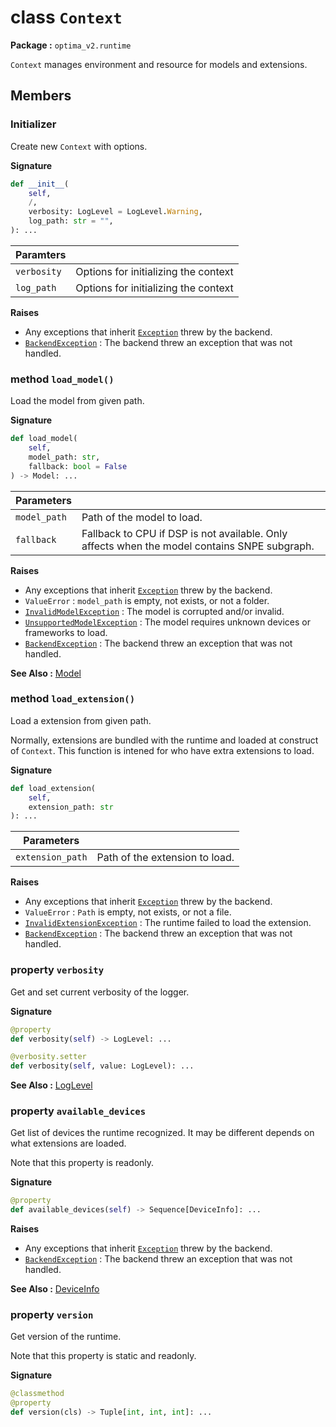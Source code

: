 class `Context`
===================
__Package :__  `optima_v2.runtime`

`Context` manages environment and resource for models and extensions.

## Members
### Initializer
Create new `Context` with options.

__Signature__
``` python
def __init__(
    self,
    /,
    verbosity: LogLevel = LogLevel.Warning,
    log_path: str = "",
): ...
```

| Paramters |   |
| --------- | - |
| `verbosity` | Options for initializing the context |
| `log_path` | Options for initializing the context |

__Raises__

- Any exceptions that inherit [`Exception`](../exceptions/exception.md) threw by the backend.
- [`BackendException`](../exceptions/backend.md) : The backend threw an exception that was not handled.

### method `load_model()`
Load the model from given path.

__Signature__
``` python
def load_model(
    self,
    model_path: str,
    fallback: bool = False
) -> Model: ...
```

| Parameters |   |
| ---------- | - |
| `model_path` | Path of the model to load. |
| `fallback` | Fallback to CPU if DSP is not available. Only affects when the model contains SNPE subgraph. |

__Raises__

- Any exceptions that inherit [`Exception`](../exceptions/exception.md) threw by the backend.
- `ValueError` : `model_path` is empty, not exists, or not a folder.
- [`InvalidModelException`](../exceptions/invalid_model.md) : The model is corrupted and/or invalid.
- [`UnsupportedModelException`](../exceptions/unsupported_model.md) : The model requires unknown devices or frameworks to load.
- [`BackendException`](../exceptions/backend.md) : The backend threw an exception that was not handled.

__See Also :__ [Model](model.md)

### method `load_extension()`
Load a extension from given path.

Normally, extensions are bundled with the runtime and loaded at construct of `Context`.
This function is intened for who have extra extensions to load.

__Signature__
``` python
def load_extension(
    self,
    extension_path: str
): ...
```

| Parameters |   |
| ---------- | - |
| `extension_path` | Path of the extension to load. |

__Raises__

- Any exceptions that inherit [`Exception`](../exceptions/exception.md) threw by the backend.
- `ValueError` : `Path` is empty, not exists, or not a file.
- [`InvalidExtensionException`](../exceptions/invalid_extension.md) : The runtime failed to load the extension.
- [`BackendException`](../exceptions/backend.md) : The backend threw an exception that was not handled.

### property `verbosity`
Get and set current verbosity of the logger.

__Signature__
``` python
@property
def verbosity(self) -> LogLevel: ...

@verbosity.setter
def verbosity(self, value: LogLevel): ...
```

__See Also :__ [LogLevel](../enums/log_level.md)

### property `available_devices`
Get list of devices the runtime recognized. It may be different depends on what extensions are loaded.

Note that this property is readonly.

__Signature__
``` python
@property
def available_devices(self) -> Sequence[DeviceInfo]: ...
```

__Raises__

- Any exceptions that inherit [`Exception`](../exceptions/exception.md) threw by the backend.
- [`BackendException`](../exceptions/backend.md) : The backend threw an exception that was not handled.

__See Also :__ [DeviceInfo](../classes/device_info.md)

### property `version`
Get version of the runtime. 

Note that this property is static and readonly.

__Signature__
``` python
@classmethod
@property
def version(cls) -> Tuple[int, int, int]: ...
```
